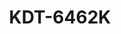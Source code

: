 ---
templateKey: product-item
description: ''
image: /img/kdt-6462k.jpg
parameters: []
subtitle: ''
title: KDT-6462K
---